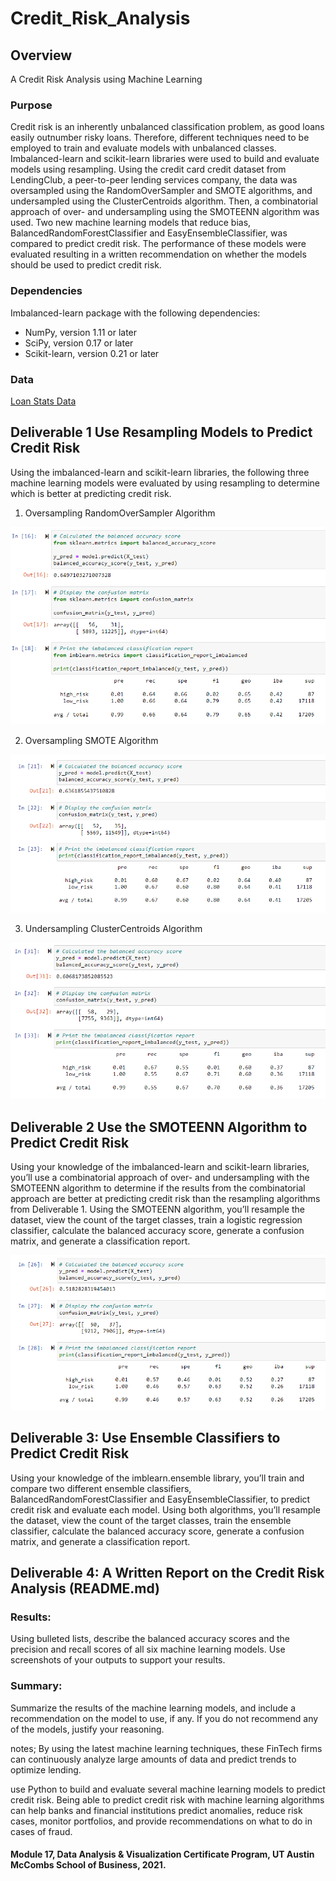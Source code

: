 # Credit_Risk_Analysis

## Overview
A Credit Risk Analysis using Machine Learning

### Purpose

Credit risk is an inherently unbalanced classification problem, as good loans easily outnumber risky loans. Therefore, different techniques need to be employed to train and evaluate models with unbalanced classes. Imbalanced-learn and scikit-learn libraries were used to build and evaluate models using resampling. Using the credit card credit dataset from LendingClub, a peer-to-peer lending services company, the data was oversampled using the RandomOverSampler and SMOTE algorithms, and undersampled using the ClusterCentroids algorithm. Then, a combinatorial approach of over- and undersampling using the SMOTEENN algorithm was used. Two new machine learning models that reduce bias, BalancedRandomForestClassifier and EasyEnsembleClassifier, was compared to predict credit risk. The performance of these models were evaluated resulting in a written recommendation on whether the models should be used to predict credit risk.

### Dependencies

Imbalanced-learn package with the following dependencies:

- NumPy, version 1.11 or later
- SciPy, version 0.17 or later
- Scikit-learn, version 0.21 or later

### Data

[Loan Stats Data](https://github.com/KimberlyCrawford/Credit_Risk_Analysis/blob/main/LoanStats_2019Q1.csv)

## Deliverable 1 Use Resampling Models to Predict Credit Risk

Using the imbalanced-learn and scikit-learn libraries, the following three machine learning models were evaluated by using resampling to determine which is better at predicting credit risk. 

1) Oversampling RandomOverSampler Algorithm

![RandomOverSampler.png](https://github.com/KimberlyCrawford/Credit_Risk_Analysis/blob/main/Images/RandomOverSampler.png)

2) Oversampling SMOTE Algorithm

![SmoteOverSampler.png](https://github.com/KimberlyCrawford/Credit_Risk_Analysis/blob/main/Images/SmoteOverSampler.png)

3) Undersampling ClusterCentroids Algorithm

![Smoteenn.png](https://github.com/KimberlyCrawford/Credit_Risk_Analysis/blob/main/Images/Smoteenn.png)

## Deliverable 2 Use the SMOTEENN Algorithm to Predict Credit Risk

Using your knowledge of the imbalanced-learn and scikit-learn libraries, you’ll use a combinatorial approach of over- and undersampling with the SMOTEENN algorithm to determine if the results from the combinatorial approach are better at predicting credit risk than the resampling algorithms from Deliverable 1. Using the SMOTEENN algorithm, you’ll resample the dataset, view the count of the target classes, train a logistic regression classifier, calculate the balanced accuracy score, generate a confusion matrix, and generate a classification report.

![ClusterCentroids.png](https://github.com/KimberlyCrawford/Credit_Risk_Analysis/blob/main/Images/ClusterCentroids.png)


## Deliverable 3: Use Ensemble Classifiers to Predict Credit Risk

Using your knowledge of the imblearn.ensemble library, you’ll train and compare two different ensemble classifiers, BalancedRandomForestClassifier and EasyEnsembleClassifier, to predict credit risk and evaluate each model. Using both algorithms, you’ll resample the dataset, view the count of the target classes, train the ensemble classifier, calculate the balanced accuracy score, generate a confusion matrix, and generate a classification report.



## Deliverable 4: A Written Report on the Credit Risk Analysis (README.md)



### Results: 

Using bulleted lists, describe the balanced accuracy scores and the precision and recall scores of all six machine learning models. Use screenshots of your outputs to support your results.



### Summary: 

Summarize the results of the machine learning models, and include a recommendation on the model to use, if any. If you do not recommend any of the models, justify your reasoning.

notes; By using the latest machine learning techniques, these FinTech firms can continuously analyze large amounts of data and predict trends to optimize lending.

use Python to build and evaluate several machine learning models to predict credit risk. Being able to predict credit risk with machine learning algorithms can help banks and financial institutions predict anomalies, reduce risk cases, monitor portfolios, and provide recommendations on what to do in cases of fraud.

#### Module 17, Data Analysis & Visualization Certificate Program, UT Austin McCombs School of Business, 2021.
